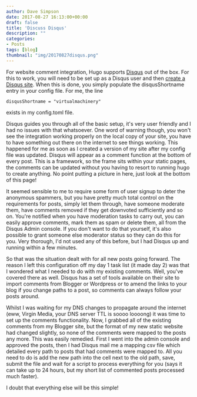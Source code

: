 ```yaml
---
author: Dave Simpson
date: 2017-08-27 16:13:00+00:00
draft: false
title: 'Discuss Disqus'
description: ""
categories:
- Posts
tags: [blog]
thumbnail: "img/20170827disqus.png"
---
```

For website comment integration, Hugo supports [Disqus](https://disqus.com/) out of the box. For this to work, you will need to be set up as a Disqus user and  then [create a Disqus site](https://disqus.com/profile/signup/intent/). When this is done, you simply populate the disqusShortname entry in your config file. For me, the line

    disqusShortname = "virtualmachinery"

exists in my config.toml file.

Disqus guides you through all of the basic setup, it's very user friendly and I had no issues with that whatsoever. One word of warning though, you won't see the integration working properly on the local copy of your site, you have to have something out there on the internet to see things working. This happened for me as soon as I created a version of my site after my config file was updated. Disqus will appear as a comment function at the bottom of every post. This is a framework, so the frame sits within your static pages, the comments can be updated without you having to resort to running hugo to create anything. No point putting a picture in here, just look at the bottom of this page!

It seemed sensible to me to require some form of user signup to deter the anonymous spammers, but you have pretty much total control on the requirements for posts, simply let them through, have someone moderate them, have comments removed if they get downvoted sufficiently and so on. You're notified when you have moderation tasks to carry out, you can easily approve comments, mark them as spam or delete them, all from the Disqus Admin console. If you don't want to do that yourself, it's also possible to grant someone else moderator status so they can do this for you. Very thorough, I'd not used any of this before, but I had Disqus up and running within a few minutes.

So that was the situation dealt with for all new posts going forward. The reason I left this configuration off my day 1 task list (it made day 2) was that I wondered what I needed to do with my existing comments. Well, you've covered there as well. Disqus has a set of tools available on their site to import comments from Blogger or Wordpress or to amend the links to your blog if you change paths to a post, so comments can always follow your posts around.

Whilst I was waiting for my DNS changes to propagate around the internet (eww, Virgin Media, your DNS server TTL  is soooo loooong) it was time to set up the comments functionality. Now, I grabbed all of the existing comments from my Blogger site, but the format of my new static website had changed slightly, so none of the comments were mapped to the posts any more. This was easily remedied. First I went into the admin console and approved the posts, then I had Disqus mail me a mapping csv file which detailed every path to posts that had comments were mapped to. All you need to do is add the new path into the cell next to the old path, save, submit the file and wait for a script to process everything for you (says it can take up to 24 hours, but my short list of commented posts processed much faster).

I doubt that everything else will be this simple!